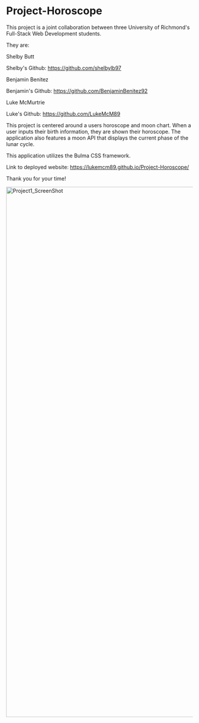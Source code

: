 # Project-Horoscope

This project is a joint collaboration between three University of Richmond's Full-Stack Web Development students. 

They are:

Shelby Butt 

Shelby's Github: https://github.com/shelbylb97

Benjamin Benitez

Benjamin's Github: https://github.com/BenjaminBenitez92
 
Luke McMurtrie

Luke's Github: https://github.com/LukeMcM89


This project is centered around a users horoscope and moon chart. When a user inputs their birth information, they are shown their horoscope. The application also features a moon API that displays the current phase of the lunar cycle. 

This application utilizes the Bulma CSS framework.


Link to deployed website: https://lukemcm89.github.io/Project-Horoscope/


Thank you for your time!

<img width="1434" alt="Project1_ScreenShot" src="https://user-images.githubusercontent.com/80003989/126084210-0d28c628-5a99-4b37-a543-1469de7fc765.png">
